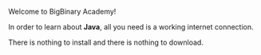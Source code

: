 Welcome to BigBinary Academy!

In order to learn about
**Java**, all you
need is a working internet connection.

There is nothing to install
and
there is nothing to download.
